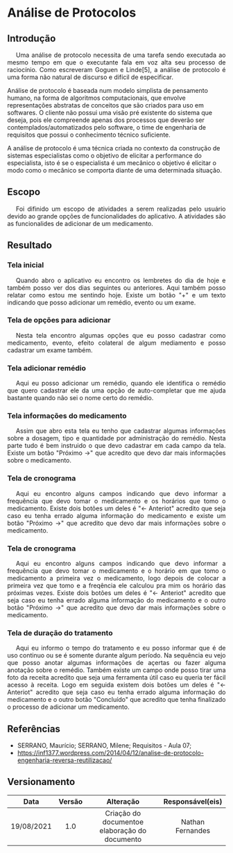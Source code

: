 # Análise de Protocolos

## Introdução

<p style="text-indent: 20px; text-align: justify">
Uma análise de protocolo necessita de uma tarefa sendo executada ao mesmo tempo em que o executante fala em voz alta seu processo de raciocínio. Como escreveram Goguen e Linde[5], a análise de protocolo é uma forma não natural de discurso e difícil de especificar.

Análise de protocolo é baseada num modelo simplista de pensamento humano, na forma de algoritmos computacionais, que envolve representações abstratas de conceitos que são criados para uso em softwares. O cliente não possui uma visão pré existente do sistema que deseja, pois ele compreende apenas dos processos que deverão ser contemplados/automatizados pelo software, o time de engenharia de requisitos que possui o conhecimento técnico suficiente.

A análise de protocolo é uma técnica criada no contexto da construção de sistemas especialistas como o objetivo de elicitar a performance do especialista, isto é se o especialista
é um mecânico o objetivo é elicitar o modo como o mecânico se comporta diante de uma determinada situação.
</p>

## Escopo

<p style="text-indent: 20px; text-align: justify">
Foi difinido um escopo de atividades a serem realizadas pelo usuário devido ao grande opções de funcionalidades do aplicativo. A atividades são as funcionalides de adicionar de um medicamento.
</p>

## Resultado

### Tela inicial

<p style="text-indent: 20px; text-align: justify">
Quando abro o aplicativo eu encontro os lembretes do dia de hoje e também posso ver dos dias seguintes ou anteriores. Aqui também posso relatar como estou me sentindo hoje.
Existe um botão "+" e um texto indicando que posso adicionar um remédio, evento ou um exame. 
</p>

### Tela de opções para adicionar
<p style="text-indent: 20px; text-align: justify">
Nesta tela encontro algumas opções que eu posso cadastrar como medicamento, evento, efeito colateral de algum mediamento e posso cadastrar um exame também. 
</p>

### Tela adicionar remédio
<p style="text-indent: 20px; text-align: justify">
Aqui eu posso adicionar um remédio, quando ele identifica o remédio que quero cadastrar ele da uma opção de auto-completar que me ajuda bastante quando não sei o nome certo do remédio.
</p>

### Tela informações do medicamento
<p style="text-indent: 20px; text-align: justify">
Assim que abro esta tela eu tenho que cadastrar algumas informações sobre a dosagem, tipo e quantidade por administração do remédio. Nesta parte tudo é bem instruido o que devo cadastrar em cada campo da tela. Existe um botão "Próximo ->" que acredito que devo dar mais informações sobre o medicamento.
</p>

### Tela de cronograma
<p style="text-indent: 20px; text-align: justify">
Aqui eu encontro alguns campos indicando que devo  informar a frequência que devo tomar o medicamento e os horários que tomo o medicamento. Existe dois botões um deles é "<- Anteriot" acredito que seja caso eu tenha errado alguma informação do medicamento e existe um botão "Próximo ->" que acredito que devo dar mais informações sobre o medicamento.
</p>

### Tela de cronograma
<p style="text-indent: 20px; text-align: justify">
Aqui eu encontro alguns campos indicando que devo  informar a frequência que devo tomar o medicamento e o horário em que tomo o medicamento a primeira vez o medicamento, logo depois de colocar a primeira vez que tomo e a freqência ele calculou pra mim os horário das próximas vezes. Existe dois botões um deles é "<- Anteriot" acredito que seja caso eu tenha errado alguma informação do medicamento e o outro botão "Próximo ->" que acredito que devo dar mais informações sobre o medicamento.
</p>

### Tela de duração do tratamento 
<p style="text-indent: 20px; text-align: justify">
Aqui eu informo o tempo do tratamento e eu posso informar que é de uso continuo ou se é somente durante algum período. Na sequência eu vejo que posso anotar algumas informações de açertas ou fazer alguma anotação sobre o remédio. Também existe um campo onde posso tirar uma foto da receita acredito que seja uma ferramenta útil caso eu queria ter fácil acesso à receita. Logo em seguida existem dois botões um deles é "<- Anteriot" acredito que seja caso eu tenha errado alguma informação do medicamento e o outro botão "Concluído" que acredito que tenha finalizado o processo de adicionar um medicamento.
</p>

## Referências 
 * SERRANO, Maurício; SERRANO, Milene; Requisitos - Aula 07;
 * https://inf1377.wordpress.com/2014/04/12/analise-de-protocolo-engenharia-reversa-reutilizacao/

 ## Versionamento 

 |    Data    | Versão |               Alteração               | Responsável(eis) |
| :--------: | :----: | :-----------------------------------: | :--------------: |
| 19/08/2021 |  1.0   | Criação do documentoe elaboração do documento|   Nathan Fernandes|
